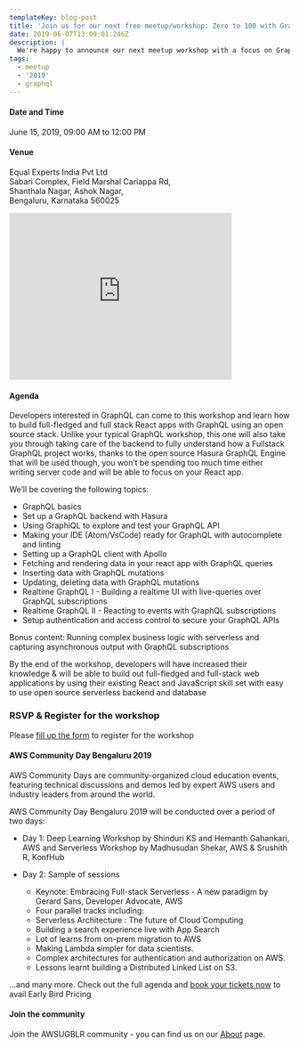 ```yaml
---
templateKey: blog-post
title: 'Join us for our next free meetup/workshop: Zero to 100 with GraphQL on React '
date: 2019-06-07T13:09:01.246Z
description: |
  We're happy to announce our next meetup workshop with a focus on GraphQL.
tags:
  - meetup
  - '2019'
  - graphql
---
```

#### Date and Time

June 15, 2019, 09:00 AM to 12:00 PM

#### Venue

Equal Experts India Pvt Ltd    
Sabari Complex, Field Marshal Cariappa Rd,    
Shanthala Nagar, Ashok Nagar,  
Bengaluru, Karnataka 560025  

<iframe src="https://www.google.com/maps/embed?pb=!1m18!1m12!1m3!1d3888.001577626626!2d77.60374091482201!3d12.971750590855786!2m3!1f0!2f0!3f0!3m2!1i1024!2i768!4f13.1!3m3!1m2!1s0x3bae1410239e5f7f%3A0xc5c466584ecbd6f4!2sEqual+Experts+India+Pvt+Ltd!5e0!3m2!1sen!2sin!4v1559913260313!5m2!1sen!2sin" width="400" height="300" frameborder="0" style="border:0" allowfullscreen></iframe>

#### Agenda

Developers interested in GraphQL can come to this workshop and learn how to build full-fledged and full stack React apps with GraphQL using an open source stack. Unlike your typical GraphQL workshop, this one will also take you through taking care of the backend to fully understand how a Fullstack GraphQL project works, thanks to the open source Hasura GraphQL Engine that will be used though, you won’t be spending too much time either writing server code and will be able to focus on your React app.

We’ll be covering the following topics:

- GraphQL basics
- Set up a GraphQL backend with Hasura
- Using GraphiQL to explore and test your GraphQL API
- Making your IDE (Atom/VsCode) ready for GraphQL with autocomplete and linting
- Setting up a GraphQL client with Apollo
- Fetching and rendering data in your react app with GraphQL queries
- Inserting data with GraphQL mutations
- Updating, deleting data with GraphQL mutations
- Realtime GraphQL I - Building a realtime UI with live-queries over GraphQL subscriptions
- Realtime GraphQL II - Reacting to events with GraphQL subscriptions
- Setup authentication and access control to secure your GraphQL APIs

Bonus content: Running complex business logic with serverless and capturing asynchronous output with GraphQL subscriptions

By the end of the workshop, developers will have increased their knowledge & will be able to build out full-fledged and full-stack web applications by using their existing React and JavaScript skill set with easy to use open source serverless backend and database

### RSVP & Register for the workshop

Please [fill up the form](https://forms.gle/nRheE6Jv2amfLTaK8) to register for the workshop

#### AWS Community Day Bengaluru 2019

AWS Community Days are community-organized cloud education events, featuring technical discussions and demos led by expert AWS users and industry leaders from around the world. 

AWS Community Day Bengaluru 2019 will be conducted over a period of two days:

- Day 1: Deep Learning Workshop by Shinduri KS and Hemanth Gahankari, AWS and Serverless Workshop by Madhusudan Shekar, AWS & Srushith R, KonfHub
- Day 2: Sample of sessions

   - Keynote: Embracing Full-stack Serverless - A new paradigm by Gerard Sans, Developer Advocate, AWS
   - Four parallel tracks including:
   - Serverless Architecture : The future of Cloud Computing
   - Building a search experience live with App Search
   - Lot of learns from on-prem migration to AWS
   - Making Lambda simpler for data scientists.
   - Complex architectures for authentication and authorization on AWS.
   - Lessons learnt building a Distributed Linked List on S3.

...and many more. Check out the full agenda and [book your tickets now](https://go.awsugblr.in/acd2019tix) to avail Early Bird Pricing

#### Join the community
Join the AWSUGBLR community - you can find us on our [About](/about) page.
